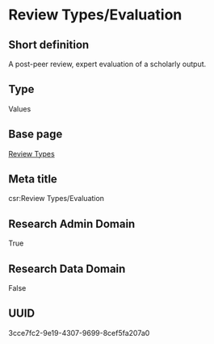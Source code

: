 # Review Types/Evaluation
## Short definition
A post-peer review, expert evaluation of a scholarly output.
## Type
Values
## Base page
[Review Types](https://github.com/EuroCRIS/CASRAI-Dictionairies/blob/main/Objects/Review%20Types.md)
## Meta title
csr:Review Types/Evaluation
## Research Admin Domain
True
## Research Data Domain
False
## UUID
3cce7fc2-9e19-4307-9699-8cef5fa207a0
